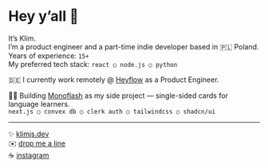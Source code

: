 # Hey y’all 👋

It’s Klim.  
I’m a product engineer and a part-time indie developer based in 🇵🇱 Poland.  
Years of experience: `15+`  
My preferred tech stack: `react ○ node.js ○ python`

🇩🇪 I currently work remotely @ [Heyflow](https://heyflow.com) as a Product Engineer.

👨‍💻 Building [Monoflash](https://www.monoflash.co) as my side project — single-sided cards for language learners.  
`next.js ○ convex db ○ clerk auth ○ tailwindcss ○ shadcn/ui`

-------------

✨ [klimjs.dev](https://klimjs.dev)  
✉️ [drop me a line﻿](https://letterbird.co/klimjs)  
☕️ [instagram](https://www.instagram.com/klimjs)
